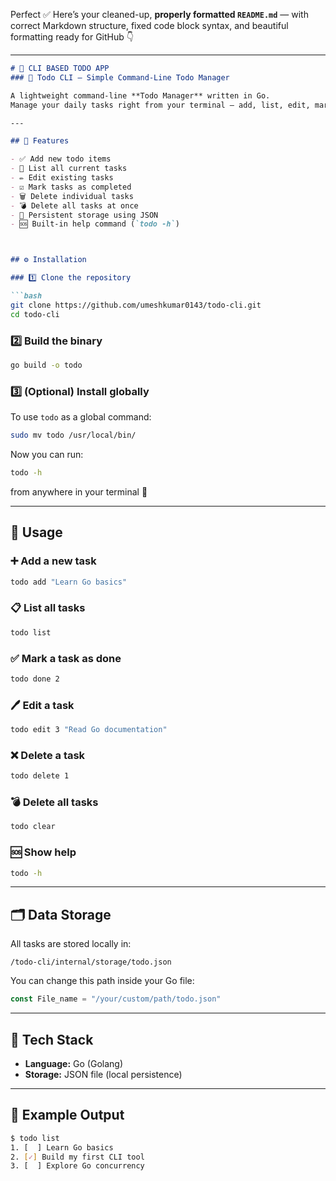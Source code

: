 Perfect ✅ Here’s your cleaned-up, **properly formatted `README.md`** — with correct Markdown structure, fixed code block syntax, and beautiful formatting ready for GitHub 👇

---

```markdown
# 🧭 CLI BASED TODO APP  
### 📝 Todo CLI – Simple Command-Line Todo Manager

A lightweight command-line **Todo Manager** written in Go.  
Manage your daily tasks right from your terminal — add, list, edit, mark done, and delete todos, all stored locally in a JSON file.

---

## 🚀 Features

- ✅ Add new todo items  
- 📜 List all current tasks  
- ✏️ Edit existing tasks  
- ☑️ Mark tasks as completed  
- 🗑️ Delete individual tasks  
- 💣 Delete all tasks at once  
- 💾 Persistent storage using JSON  
- 🆘 Built-in help command (`todo -h`)



## ⚙️ Installation

### 1️⃣ Clone the repository

```bash
git clone https://github.com/umeshkumar0143/todo-cli.git
cd todo-cli
````

### 2️⃣ Build the binary

```bash
go build -o todo
```

### 3️⃣ (Optional) Install globally

To use `todo` as a global command:

```bash
sudo mv todo /usr/local/bin/
```

Now you can run:

```bash
todo -h
```

from anywhere in your terminal 🎉

---

## 🧠 Usage

### ➕ Add a new task

```bash
todo add "Learn Go basics"
```

### 📋 List all tasks

```bash
todo list
```

### ✅ Mark a task as done

```bash
todo done 2
```

### 🖊️ Edit a task

```bash
todo edit 3 "Read Go documentation"
```

### ❌ Delete a task

```bash
todo delete 1
```

### 💣 Delete all tasks

```bash
todo clear
```

### 🆘 Show help

```bash
todo -h
```

---

## 🗂️ Data Storage

All tasks are stored locally in:

```
/todo-cli/internal/storage/todo.json
```

You can change this path inside your Go file:

```go
const File_name = "/your/custom/path/todo.json"
```

---

## 🧰 Tech Stack

* **Language:** Go (Golang)
* **Storage:** JSON file (local persistence)

---

## 💬 Example Output

```bash
$ todo list
1. [  ] Learn Go basics
2. [✓] Build my first CLI tool
3. [  ] Explore Go concurrency
```



